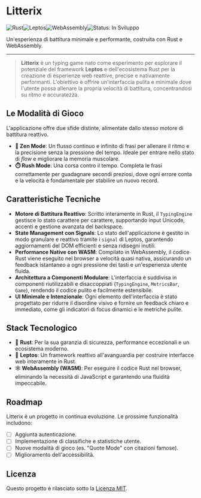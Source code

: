# Litterix

![Rust](https://img.shields.io/badge/Rust-000000?style=for-the-badge&logo=rust&logoColor=white)![Leptos](https://img.shields.io/badge/Framework-Leptos-F74C00?style=for-the-badge&logo=rust)![WebAssembly](https://img.shields.io/badge/WebAssembly-654FF0?style=for-the-badge&logo=webassembly&logoColor=white)![Status: In Sviluppo](https://img.shields.io/badge/Status-In%20Sviluppo-orange?style=for-the-badge)

Un'esperienza di battitura minimale e performante, costruita con Rust e WebAssembly.

<!-- Inserisci qui uno screenshot o una GIF dell'applicazione! -->
<!-- ![Screenshot di Litterix](https://user-images.githubusercontent.com/path/to/your/screenshot.png) -->

---

> **Litterix** è un typing game nato come esperimento per esplorare il potenziale del framework **Leptos** e dell'ecosistema Rust per la creazione di esperienze web reattive, precise e nativamente performanti. L'obiettivo è offrire un'interfaccia pulita e minimale dove l'utente possa allenare la propria velocità di battitura, concentrandosi su ritmo e accuratezza.

## Le Modalità di Gioco

L'applicazione offre due sfide distinte, alimentate dallo stesso motore di battitura reattivo.

-   **🧘 Zen Mode**: Un flusso continuo e infinito di frasi per allenare il ritmo e la precisione senza la pressione del tempo. Ideale per entrare nello stato di *flow* e migliorare la memoria muscolare.
-   **⏱️ Rush Mode**: Una corsa contro il tempo. Completa le frasi correttamente per guadagnare secondi preziosi, dove ogni errore conta e la velocità è fondamentale per stabilire un nuovo record.

## Caratteristiche Tecniche

-   **Motore di Battitura Reattivo**: Scritto interamente in Rust, il `TypingEngine` gestisce lo stato carattere per carattere, supportando input Unicode, accenti e gestione avanzata del backspace.
-   **State Management con Signals**: Lo stato dell'applicazione è gestito in modo granulare e reattivo tramite i `signal` di Leptos, garantendo aggiornamenti del DOM efficienti e senza ridisegni inutili.
-   **Performance Native con WASM**: Compilato in WebAssembly, il codice Rust viene eseguito nel browser a velocità quasi nativa, assicurando un feedback istantaneo a ogni pressione dei tasti e un'esperienza utente fluida.
-   **Architettura a Componenti Modulare**: L'interfaccia è suddivisa in componenti riutilizzabili e disaccoppiati (`TypingEngine`, `MetricsBar`, `Game`), rendendo il codice pulito e facilmente estensibile.
-   **UI Minimale e Intenzionale**: Ogni elemento dell'interfaccia è stato progettato per ridurre il disordine visivo e fornire un feedback chiaro e immediato, come gli indicatori di focus dinamici e le metriche pulite.

## Stack Tecnologico

-   🦀 **Rust**: Per la sua garanzia di sicurezza, performance eccezionali e un ecosistema moderno.
-   🚀 **Leptos**: Un framework reattivo all'avanguardia per costruire interfacce web interamente in Rust.
-   🕸️ **WebAssembly (WASM)**: Per eseguire il codice Rust nel browser, eliminando la necessità di JavaScript e garantendo una fluidità impeccabile.

## Roadmap

Litterix è un progetto in continua evoluzione. Le prossime funzionalità includono:

-   [ ] Aggiunta autenticazione.
-   [ ] Implementazione di classifiche e statistiche utente.
-   [ ] Nuove modalità di gioco (es. "Quote Mode" con citazioni famose).
-   [ ] Miglioramento dell'accessibilità.

## Licenza

Questo progetto è rilasciato sotto la [Licenza MIT](LICENSE).
